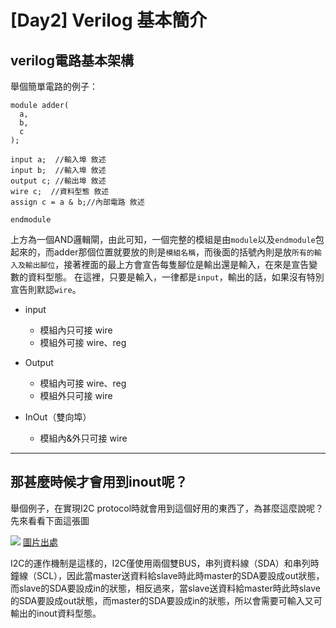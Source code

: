 # [Day2] Verilog 基本簡介
## verilog電路基本架構
舉個簡單電路的例子：
```
module adder(
  a, 
  b, 
  c
);

input a;  //輸入埠 敘述
input b;  //輸入埠 敘述
output c; //輸出埠 敘述
wire c;  //資料型態 敘述
assign c = a & b;//內部電路 敘述

endmodule
```
上方為一個AND邏輯閘，由此可知，一個完整的模組是由`module`以及`endmodule`包起來的，而adder那個位置就要放的則是`模組名稱`，而後面的括號內則是放`所有的輸入及輸出腳位`，接著裡面的最上方會宣告每隻腳位是輸出還是輸入，在來是宣告變數的資料型態。
在這裡，只要是輸入，一律都是`input`，輸出的話，如果沒有特別宣告則默認`wire`。

- input
  - 模組內只可接 wire
  - 模組外可接   wire、reg

- Output
  - 模組內可接   wire、reg
  - 模組外只可接 wire

- InOut（雙向埠）
  - 模組內&外只可接 wire

---

## 那甚麼時候才會用到inout呢？
舉個例子，在實現I2C protocol時就會用到這個好用的東西了，為甚麼這麼說呢？先來看看下面這張圖

![](https://i.imgur.com/4Ls8rP4.jpg)
[圖片出處](https://china.cypress.com/documentation/application-notes/an50987-getting-started-i2c-psoc-1)

I2C的運作機制是這樣的，I2C僅使用兩個雙BUS，串列資料線（SDA）和串列時鐘線（SCL），因此當master送資料給slave時此時master的SDA要設成out狀態，而slave的SDA要設成in的狀態，相反過來，當slave送資料給master時此時slave的SDA要設成out狀態，而master的SDA要設成in的狀態，所以會需要可輸入又可輸出的inout資料型態。
